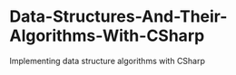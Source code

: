 # Data-Structures-And-Their-Algorithms-With-CSharp
Implementing data structure algorithms with CSharp
